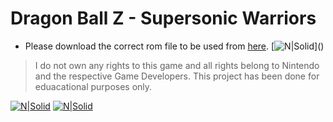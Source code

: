 # Dragon Ball Z - Supersonic Warriors
- Please download the correct rom file to be used from [here](https://www.emuparadise.me/Nintendo_Gameboy_Advance_ROMs/DragonBall_Z_-_Supersonic_Warriors_(U)(Rising_Sun)/44786).
[![N|Solid](https://s3.ap-south-1.amazonaws.com/staticneedsneedings/luaVBAgithub/DBZ-SW/44786-DragonBall_Z_-_Supersonic_Warriors_(U)(Rising_Sun)-1457490386%5B1%5D.jpg)]()

> I do not own any rights to this game and all rights belong to Nintendo and the respective Game Developers. This project has been done for eduacational purposes only.


[![N|Solid](https://s3.ap-south-1.amazonaws.com/staticneedsneedings/luaVBAgithub/DBZ-SW/1548+-+DragonBall+Z+-+Supersonic+Warriors+(U)(Rising+Sun).png)]()
[![N|Solid](https://s3.ap-south-1.amazonaws.com/staticneedsneedings/luaVBAgithub/DBZ-SW/1548+-+DragonBall+Z+-+Supersonic+Warriors+(U)(Rising+Sun)1.png)]()
